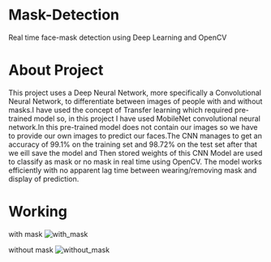 # Mask-Detection
Real time face-mask detection using Deep Learning and OpenCV

# About Project
This project uses a Deep Neural Network, more specifically a Convolutional Neural Network, to differentiate between images of people with and without masks.I have used the concept of Transfer learning which required pre-trained model so, in this project I have used MobileNet convolutional neural network.In this pre-trained model does not contain our images so we have to provide our own images to predict our faces.The CNN manages to get an accuracy of 99.1% on the training set and 98.72% on the test set after that we eill save the model and Then stored weights of this CNN Model are used to classify as mask or no mask in real time using OpenCV. The model works efficiently with no apparent lag time between wearing/removing mask and display of prediction.

# Working

with mask
![with_mask](https://user-images.githubusercontent.com/64475805/122226087-3f477100-ced3-11eb-8a1a-6a0722a7fa54.jpg)

without mask
![without_mask](https://user-images.githubusercontent.com/64475805/122226184-58e8b880-ced3-11eb-8d54-d108b24f8ad1.jpg)



